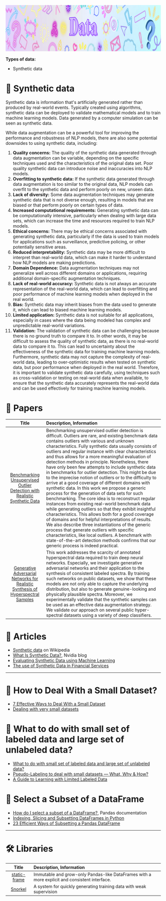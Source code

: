 <img src="https://raw.githubusercontent.com/ElizaLo/Data-Science/master/img/Data.png" width="1050" height="150"/>

**Types of data:**

- Synthetic data

# 🔹 Synthetic data

Synthetic data is information that's artificially generated rather than produced by real-world events. Typically created using algorithms, synthetic data can be deployed to validate mathematical models and to train machine learning models. Data generated by a computer simulation can be seen as synthetic data.

While data augmentation can be a powerful tool for improving the performance and robustness of NLP models, there are also some potential downsides to using synthetic data, including:

1. **Quality concerns:** The quality of the synthetic data generated through data augmentation can be variable, depending on the specific techniques used and the characteristics of the original data set. Poor quality synthetic data can introduce noise and inaccuracies into NLP models.
2. **Overfitting to synthetic data:** If the synthetic data generated through data augmentation is too similar to the original data, NLP models can overfit to the synthetic data and perform poorly on new, unseen data.
3. **Lack of diversity:** Some data augmentation techniques may generate synthetic data that is not diverse enough, resulting in models that are biased or that perform poorly on certain types of data.
4. **Increased computational requirements:** Generating synthetic data can be computationally intensive, particularly when dealing with large data sets, which can increase the time and resources required to train NLP models.
5. **Ethical concerns:** There may be ethical concerns associated with generating synthetic data, particularly if the data is used to train models for applications such as surveillance, predictive policing, or other potentially sensitive areas.
6. **Reduced interpretability:** Synthetic data may be more difficult to interpret than real-world data, which can make it harder to understand how NLP models are making predictions.
7. **Domain Dependence:** Data augmentation techniques may not generalize well across different domains or applications, requiring additional domain-specific augmentation techniques.
8. **Lack of real-world accuracy:** Synthetic data is not always an accurate representation of the real-world data, which can lead to overfitting and poor performance of machine learning models when deployed in the real world.
9. **Bias:** Synthetic data may inherit biases from the data used to generate it, which can lead to biased machine learning models.
10. **Limited application:** Synthetic data is not suitable for all applications, especially in cases where the data being modeled has complex and unpredictable real-world variations.
11. **Validation:** The validation of synthetic data can be challenging because there is no ground truth to compare it to. In other words, it may be difficult to assess the quality of synthetic data, as there is no real-world data to compare it to. This can lead to uncertainty about the effectiveness of the synthetic data for training machine learning models. Furthermore, synthetic data may not capture the complexity of real-world data, leading to over-optimistic results when tested on synthetic data, but poor performance when deployed in the real world. Therefore, it is important to validate synthetic data carefully, using techniques such as cross-validation or testing on real-world data when available, to ensure that the synthetic data accurately represents the real-world data and can be used effectively for training machine learning models.

# 📄 Papers

| Title | Description, Information |
| :---:         |          :--- |
|[Benchmarking Unsupervised Outlier Detection with Realistic Synthetic Data](https://arxiv.org/pdf/2004.06947.pdf)|Benchmarking unsupervised outlier detection is difficult. Outliers are rare, and existing benchmark data contains outliers with various and unknown characteristics. Fully synthetic data usually consists of outliers and regular instance with clear characteristics and thus allows for a more meaningful evaluation of detection methods in principle. Nonetheless, there have only been few attempts to include synthetic data in benchmarks for outlier detection. This might be due to the imprecise notion of outliers or to the difficulty to arrive at a good coverage of different domains with synthetic data. In this work we propose a generic process for the generation of data sets for such benchmarking. The core idea is to reconstruct regular instances from existing real-world benchmark data while generating outliers so that they exhibit insightful characteristics. This allows both for a good coverage of domains and for helpful interpretations of results. We also describe three instantiations of the generic process that generate outliers with specific characteristics, like local outliers. A benchmark with state-of-the-art detection methods confirms that our generic process is indeed practical.|
|[Generative Adversarial Networks for Realistic Synthesis of Hyperspectral Samples](https://arxiv.org/abs/1806.02583)|This work addresses the scarcity of annotated hyperspectral data required to train deep neural networks. Especially, we investigate generative adversarial networks and their application to the synthesis of consistent labeled spectra. By training such networks on public datasets, we show that these models are not only able to capture the underlying distribution, but also to generate genuine-looking and physically plausible spectra. Moreover, we experimentally validate that the synthetic samples can be used as an effective data augmentation strategy. We validate our approach on several public hyper-spectral datasets using a variety of deep classifiers.|

# 📰 Articles

- [Synthetic data](https://en.wikipedia.org/wiki/Synthetic_data) on Wikipedia
- [What Is Synthetic Data?](https://blogs.nvidia.com/blog/2021/06/08/what-is-synthetic-data/), Nvidia blog
- [Evaluating Synthetic Data using Machine Learning](https://towardsai.net/p/l/evaluating-synthetic-data-using-machine-learning)
- [The use of Synthetic Data in Financial Services](https://www.datomize.com/resources/the-use-of-synthetic-data-in-financialservices/)

---

# 💠 How to Deal With a Small Dataset?

- [7 Effective Ways to Deal With a Small Dataset](https://hackernoon.com/7-effective-ways-to-deal-with-a-small-dataset-2gyl407s)
- [Dealing with very small datasets](https://www.kaggle.com/rafjaa/dealing-with-very-small-datasets)

#  💠 What to do with small set of labeled data and large set of unlabeled data?

- [What to do with small set of labeled data and large set of unlabeled data?](https://www.reddit.com/r/MachineLearning/comments/4o2o45/what_to_do_with_small_set_of_labeled_data_and/)
- [Pseudo-Labeling to deal with small datasets — What, Why & How?](https://towardsdatascience.com/pseudo-labeling-to-deal-with-small-datasets-what-why-how-fd6f903213af)
- [A Guide to Learning with Limited Labeled Data](https://blog.fastforwardlabs.com/2019/04/02/a-guide-to-learning-with-limited-labeled-data.html)

# 💠 Select a Subset of a DataFrame

- [How do I select a subset of a DataFrame?](https://pandas.pydata.org/pandas-docs/version/1.0.2/getting_started/intro_tutorials/03_subset_data.html), Pandas documentation
- [Indexing, Slicing and Subsetting DataFrames in Python](https://datacarpentry.org/python-ecology-lesson/03-index-slice-subset/)
- [23 Efficient Ways of Subsetting a Pandas DataFrame](https://towardsdatascience.com/23-efficient-ways-of-subsetting-a-pandas-dataframe-6264b8000a77)

---

# 🛠️ Libraries

| Title | Description, Information |
| :---:         |          :--- |
|[static-frame](https://github.com/InvestmentSystems/static-frame)|Immutable and grow-only Pandas-like DataFrames with a more explicit and consistent interface.|
|[Snorkel](https://github.com/snorkel-team/snorkel)|A system for quickly generating training data with weak supervision|
